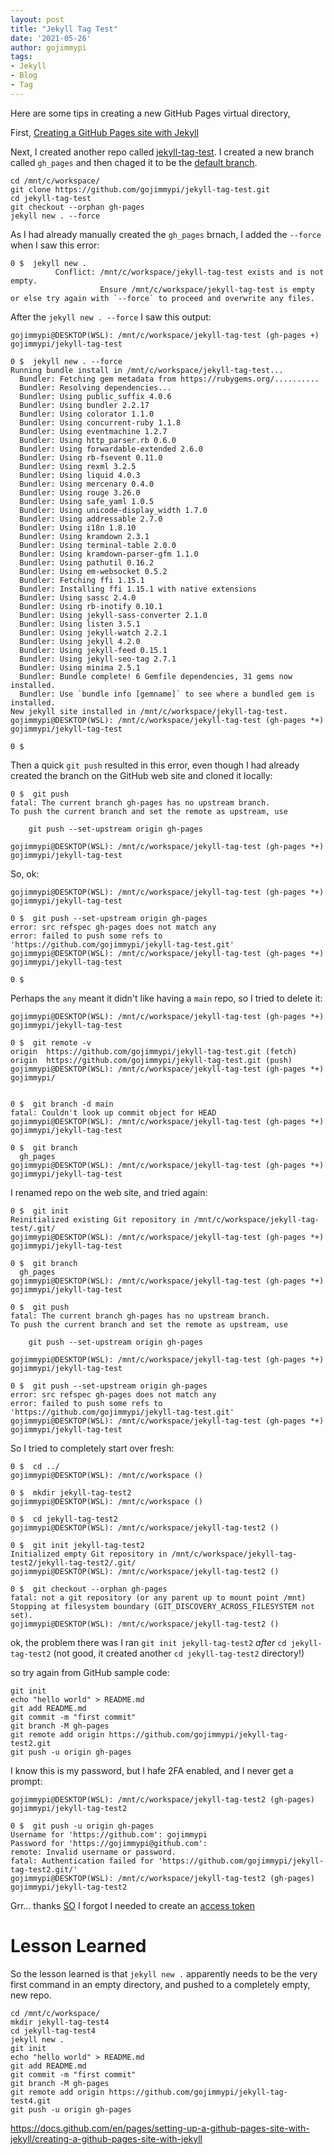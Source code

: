 ```yaml
---
layout: post
title: "Jekyll Tag Test"
date: '2021-05-26'
author: gojimmypi
tags:
- Jekyll
- Blog
- Tag
---
```


Here are some tips in creating a new GitHub Pages virtual directory,

First, [Creating a GitHub Pages site with Jekyll](https://docs.github.com/en/pages/setting-up-a-github-pages-site-with-jekyll/creating-a-github-pages-site-with-jekyll)

Next, I created another repo called [jekyll-tag-test](https://github.com/gojimmypi/jekyll-tag-test). I created a new branch called `gh_pages` and then chaged it to be the
[default branch](https://docs.github.com/en/github/administering-a-repository/managing-branches-in-your-repository/changing-the-default-branch).


```
cd /mnt/c/workspace/
git clone https://github.com/gojimmypi/jekyll-tag-test.git
cd jekyll-tag-test
git checkout --orphan gh-pages
jekyll new . --force
```

As I had already manually created the `gh_pages` brnach, I added the `--force` when I saw this error:
```
0 $  jekyll new .
          Conflict: /mnt/c/workspace/jekyll-tag-test exists and is not empty.
                    Ensure /mnt/c/workspace/jekyll-tag-test is empty or else try again with `--force` to proceed and overwrite any files.
```

After the `jekyll new . --force` I saw this output:

```
gojimmypi@DESKTOP(WSL): /mnt/c/workspace/jekyll-tag-test (gh-pages +) gojimmypi/jekyll-tag-test

0 $  jekyll new . --force
Running bundle install in /mnt/c/workspace/jekyll-tag-test...
  Bundler: Fetching gem metadata from https://rubygems.org/..........
  Bundler: Resolving dependencies...
  Bundler: Using public_suffix 4.0.6
  Bundler: Using bundler 2.2.17
  Bundler: Using colorator 1.1.0
  Bundler: Using concurrent-ruby 1.1.8
  Bundler: Using eventmachine 1.2.7
  Bundler: Using http_parser.rb 0.6.0
  Bundler: Using forwardable-extended 2.6.0
  Bundler: Using rb-fsevent 0.11.0
  Bundler: Using rexml 3.2.5
  Bundler: Using liquid 4.0.3
  Bundler: Using mercenary 0.4.0
  Bundler: Using rouge 3.26.0
  Bundler: Using safe_yaml 1.0.5
  Bundler: Using unicode-display_width 1.7.0
  Bundler: Using addressable 2.7.0
  Bundler: Using i18n 1.8.10
  Bundler: Using kramdown 2.3.1
  Bundler: Using terminal-table 2.0.0
  Bundler: Using kramdown-parser-gfm 1.1.0
  Bundler: Using pathutil 0.16.2
  Bundler: Using em-websocket 0.5.2
  Bundler: Fetching ffi 1.15.1
  Bundler: Installing ffi 1.15.1 with native extensions
  Bundler: Using sassc 2.4.0
  Bundler: Using rb-inotify 0.10.1
  Bundler: Using jekyll-sass-converter 2.1.0
  Bundler: Using listen 3.5.1
  Bundler: Using jekyll-watch 2.2.1
  Bundler: Using jekyll 4.2.0
  Bundler: Using jekyll-feed 0.15.1
  Bundler: Using jekyll-seo-tag 2.7.1
  Bundler: Using minima 2.5.1
  Bundler: Bundle complete! 6 Gemfile dependencies, 31 gems now installed.
  Bundler: Use `bundle info [gemname]` to see where a bundled gem is installed.
New jekyll site installed in /mnt/c/workspace/jekyll-tag-test.
gojimmypi@DESKTOP(WSL): /mnt/c/workspace/jekyll-tag-test (gh-pages *+) gojimmypi/jekyll-tag-test

0 $
```

Then a quick `git push` resulted in this error, even though I had already created the branch on the GitHub web site and cloned it locally:

```
0 $  git push
fatal: The current branch gh-pages has no upstream branch.
To push the current branch and set the remote as upstream, use

    git push --set-upstream origin gh-pages

gojimmypi@DESKTOP(WSL): /mnt/c/workspace/jekyll-tag-test (gh-pages *+) gojimmypi/jekyll-tag-test
```

So, ok:

```
gojimmypi@DESKTOP(WSL): /mnt/c/workspace/jekyll-tag-test (gh-pages *+) gojimmypi/jekyll-tag-test

0 $  git push --set-upstream origin gh-pages
error: src refspec gh-pages does not match any
error: failed to push some refs to 'https://github.com/gojimmypi/jekyll-tag-test.git'
gojimmypi@DESKTOP(WSL): /mnt/c/workspace/jekyll-tag-test (gh-pages *+) gojimmypi/jekyll-tag-test

0 $
```

Perhaps the `any` meant it didn't like having a `main` repo, so I tried to delete it:

```
gojimmypi@DESKTOP(WSL): /mnt/c/workspace/jekyll-tag-test (gh-pages *+) gojimmypi/jekyll-tag-test

0 $  git remote -v
origin  https://github.com/gojimmypi/jekyll-tag-test.git (fetch)
origin  https://github.com/gojimmypi/jekyll-tag-test.git (push)
gojimmypi@DESKTOP(WSL): /mnt/c/workspace/jekyll-tag-test (gh-pages *+) gojimmypi/


0 $  git branch -d main
fatal: Couldn't look up commit object for HEAD
gojimmypi@DESKTOP(WSL): /mnt/c/workspace/jekyll-tag-test (gh-pages *+) gojimmypi/jekyll-tag-test

0 $  git branch
  gh_pages
gojimmypi@DESKTOP(WSL): /mnt/c/workspace/jekyll-tag-test (gh-pages *+) gojimmypi/jekyll-tag-test

```

I renamed repo on the web site, and tried again:

```
0 $  git init
Reinitialized existing Git repository in /mnt/c/workspace/jekyll-tag-test/.git/
gojimmypi@DESKTOP(WSL): /mnt/c/workspace/jekyll-tag-test (gh-pages *+) gojimmypi/jekyll-tag-test

0 $  git branch
  gh_pages
gojimmypi@DESKTOP(WSL): /mnt/c/workspace/jekyll-tag-test (gh-pages *+) gojimmypi/jekyll-tag-test

0 $  git push
fatal: The current branch gh-pages has no upstream branch.
To push the current branch and set the remote as upstream, use

    git push --set-upstream origin gh-pages

gojimmypi@DESKTOP(WSL): /mnt/c/workspace/jekyll-tag-test (gh-pages *+) gojimmypi/jekyll-tag-test

0 $  git push --set-upstream origin gh-pages
error: src refspec gh-pages does not match any
error: failed to push some refs to 'https://github.com/gojimmypi/jekyll-tag-test.git'
gojimmypi@DESKTOP(WSL): /mnt/c/workspace/jekyll-tag-test (gh-pages *+) gojimmypi/jekyll-tag-test
```
 
So I tried to completely start over fresh:

```
0 $  cd ../
gojimmypi@DESKTOP(WSL): /mnt/c/workspace ()

0 $  mkdir jekyll-tag-test2
gojimmypi@DESKTOP(WSL): /mnt/c/workspace ()

0 $  cd jekyll-tag-test2
gojimmypi@DESKTOP(WSL): /mnt/c/workspace/jekyll-tag-test2 ()

0 $  git init jekyll-tag-test2
Initialized empty Git repository in /mnt/c/workspace/jekyll-tag-test2/jekyll-tag-test2/.git/
gojimmypi@DESKTOP(WSL): /mnt/c/workspace/jekyll-tag-test2 ()

0 $  git checkout --orphan gh-pages
fatal: not a git repository (or any parent up to mount point /mnt)
Stopping at filesystem boundary (GIT_DISCOVERY_ACROSS_FILESYSTEM not set).
gojimmypi@DESKTOP(WSL): /mnt/c/workspace/jekyll-tag-test2 ()
```

ok, the problem there was I ran `git init jekyll-tag-test2` *after* `cd jekyll-tag-test2` (not good, it created another `cd jekyll-tag-test2` directory!)

so try again from GitHub sample code:
```
git init
echo "hello world" > README.md
git add README.md
git commit -m "first commit"
git branch -M gh-pages
git remote add origin https://github.com/gojimmypi/jekyll-tag-test2.git
git push -u origin gh-pages

```

I know this is my password, but I hafe 2FA enabled, and I never get a prompt:

```
gojimmypi@DESKTOP(WSL): /mnt/c/workspace/jekyll-tag-test2 (gh-pages) gojimmypi/jekyll-tag-test2

0 $  git push -u origin gh-pages
Username for 'https://github.com': gojimmypi
Password for 'https://gojimmypi@github.com':
remote: Invalid username or password.
fatal: Authentication failed for 'https://github.com/gojimmypi/jekyll-tag-test2.git/'
gojimmypi@DESKTOP(WSL): /mnt/c/workspace/jekyll-tag-test2 (gh-pages) gojimmypi/jekyll-tag-test2
```

Grr... thanks [SO](https://stackoverflow.com/questions/17659206/git-push-results-in-authentication-failed) I forgot I needed to 
create an [access token](https://github.com/settings/tokens)

# Lesson Learned

So the lesson learned is that `jekyll new .` apparently needs to be the very first command in an empty directory, and pushed to a completely empty, new repo.

```
cd /mnt/c/workspace/
mkdir jekyll-tag-test4
cd jekyll-tag-test4
jekyll new .
git init
echo "hello world" > README.md
git add README.md
git commit -m "first commit"
git branch -M gh-pages
git remote add origin https://github.com/gojimmypi/jekyll-tag-test4.git
git push -u origin gh-pages

```


https://docs.github.com/en/pages/setting-up-a-github-pages-site-with-jekyll/creating-a-github-pages-site-with-jekyll